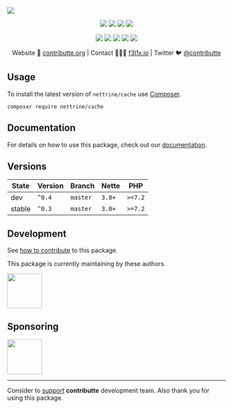 ![](https://heatbadger.now.sh/github/readme/nettrine/cache/)

<p align=center>
  <a href="https://github.com/nettrine/cache/actions"><img src="https://badgen.net/github/checks/nettrine/cache/master?cache=300"></a>
  <a href="https://coveralls.io/r/nettrine/cache"><img src="https://badgen.net/coveralls/c/github/nettrine/cache?cache=300"></a>
  <a href="https://packagist.org/packages/nettrine/cache"><img src="https://badgen.net/packagist/dm/nettrine/cache"></a>
  <a href="https://packagist.org/packages/nettrine/cache"><img src="https://badgen.net/packagist/v/nettrine/cache"></a>
</p>
<p align=center>
  <a href="https://packagist.org/packages/nettrine/cache"><img src="https://badgen.net/packagist/php/nettrine/cache"></a>
  <a href="https://github.com/nettrine/cache"><img src="https://badgen.net/github/license/nettrine/cache"></a>
  <a href="https://bit.ly/ctteg"><img src="https://badgen.net/badge/support/gitter/cyan"></a>
  <a href="https://bit.ly/cttfo"><img src="https://badgen.net/badge/support/forum/yellow"></a>
  <a href="https://contributte.org/partners.html"><img src="https://badgen.net/badge/sponsor/donations/F96854"></a>
</p>

<p align=center>
Website 🚀 <a href="https://contributte.org">contributte.org</a> | Contact 👨🏻‍💻 <a href="https://f3l1x.io">f3l1x.io</a> | Twitter 🐦 <a href="https://twitter.com/contributte">@contributte</a>
</p>

## Usage

To install the latest version of `nettrine/cache` use [Composer](https://getcomposer.com).

```
composer require nettrine/cache
```

## Documentation

For details on how to use this package, check out our [documentation](.docs).

## Versions

| State  | Version | Branch   | Nette  | PHP     |
|--------|---------|----------|--------|---------|
| dev    | `^0.4`  | `master` | `3.0+` | `>=7.2` |
| stable | `^0.3`  | `master` | `3.0+` | `>=7.2`  |

## Development

See [how to contribute](https://contributte.org/contributing.html) to this package.

This package is currently maintaining by these authors.

<a href="https://github.com/f3l1x">
  <img width="80" height="80" src="https://avatars2.githubusercontent.com/u/538058?v=3&s=80">
</a>

## Sponsoring

<a href="https://github.com/tlapnet">
  <img width="80" height="80" src="https://avatars1.githubusercontent.com/u/22914186?s=80&v=4">
</a>

-----

Consider to [support](https://contributte.org/partners.html) **contributte** development team.
Also thank you for using this package.

